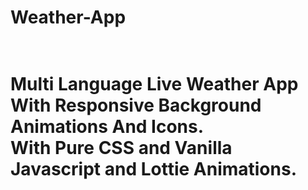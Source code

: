 <h1>Weather-App<h1><br>
Multi Language Live Weather App With Responsive Background Animations And Icons.<br>
With Pure CSS and Vanilla Javascript and Lottie Animations.
